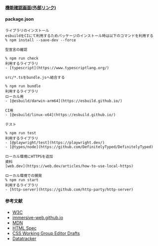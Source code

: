 #### [機能確認画面(外部リンク)](https://yuh0shin0.github.io)

#### package.json

```
ライブラリのインストール
esbuildをCIにて利用するためパッケージのインストール時は以下のコマンドを利用する
% npm install --save-dev --force
```

```
型宣言の確認

% npm run check
利用するライブラリ
- [typescript](https://www.typescriptlang.org/)
```

```
src/*.tsをbundle.jsへ結合する

% npm run bundle
利用するライブラリ
ローカル用
- [@esbuild/darwin-arm64](https://esbuild.github.io/)

CI用
- [@esbuild/linux-x64](https://esbuild.github.io/)
```

```
テスト

% npm run test
利用するライブラリ
- [@playwright/test](https://playwright.dev/)
- [@types/node](https://github.com/DefinitelyTyped/DefinitelyTyped)
```

```
ローカル環境にHTTPSを追加
資料
[web.dev](https://web.dev/articles/how-to-use-local-https)
```

```
ローカル環境での開発
% npm run start
利用するライブラリ
- [http-server](https://github.com/http-party/http-server)
```

#### 参考文献

- [W3C](https://www.w3.org/TR/)
- [immersive-web.github.io](https://immersive-web.github.io/)
- [MDN](https://developer.mozilla.org/)
- [HTML Spec](https://html.spec.whatwg.org/)
- [CSS Working Group Editor Drafts](https://drafts.csswg.org/)
- [Datatracker](https://datatracker.ietf.org/doc/rfc9001/)
